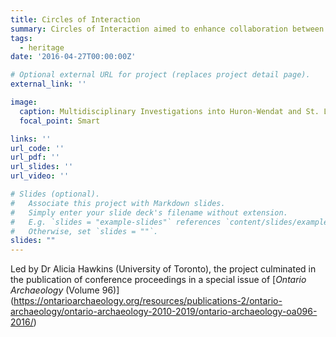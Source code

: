 ```yaml
---
title: Circles of Interaction
summary: Circles of Interaction aimed to enhance collaboration between archaeologists and the Huron-Wendat Nation and to facilitate discussion between them regarding the collection and interpretation of archaeological data and the preservation of cultural heritage. 
tags:
  - heritage
date: '2016-04-27T00:00:00Z'

# Optional external URL for project (replaces project detail page).
external_link: ''

image:
  caption: Multidisciplinary Investigations into Huron-Wendat and St. Lawrence Iroquoian Connections, special issue of Ontario Archaeology
  focal_point: Smart

links: ''
url_code: ''
url_pdf: ''
url_slides: ''
url_video: ''

# Slides (optional).
#   Associate this project with Markdown slides.
#   Simply enter your slide deck's filename without extension.
#   E.g. `slides = "example-slides"` references `content/slides/example-slides.md`.
#   Otherwise, set `slides = ""`.
slides: ""
---
```


Led by Dr Alicia Hawkins (University of Toronto), the project culminated in the publication of conference proceedings in a special issue of [*Ontario Archaeology* (Volume 96)] (https://ontarioarchaeology.org/resources/publications-2/ontario-archaeology/ontario-archaeology-2010-2019/ontario-archaeology-oa096-2016/)
